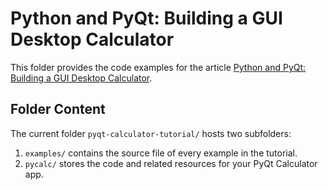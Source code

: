 # Python and PyQt: Building a GUI Desktop Calculator

This folder provides the code examples for the article [Python and PyQt: Building a GUI Desktop Calculator](https://realpython.com/python-and-pyqt-building-a-gui-desktop-calculator/).

## Folder Content

The current folder `pyqt-calculator-tutorial/` hosts two subfolders:

1. `examples/` contains the source file of every example in the tutorial.
2. `pycalc/` stores the code and related resources for your PyQt Calculator app.